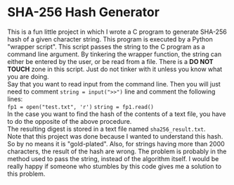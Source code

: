 # SHA-256 Hash Generator  
This is a fun little project in which I wrote a C program to generate SHA-256 hash of a given character string. This program is executed by a Python "wrapper script". This script passes the string to the C program as a command line argument. By tinkering the wrapper function, the string can either be entered by the user, or be read from a file. There is a **DO NOT TOUCH** zone in this script. Just do not tinker with it unless you know what you are doing.  
Say that you want to read input from the command line. Then you will just need to comment `string = input(">>")` line and comment the following lines:  
	`fp1 = open("test.txt", 'r')`
	`string = fp1.read()`  
In the case you want to find the hash of the contents of a text file, you have to do the opposite of the above procedure.  
The resulting digest is stored in a text file named `sha256_result.txt`.  
Note that this project was done because I wanted to understand this hash. So by no means it is "gold-plated". Also, for strings having more than 2000 characters, the result of the hash are wrong. The problem is probably in the method used to pass the string, instead of the algorithm itself. I would be really happy if someone who stumbles by this code gives me a solution to this problem.